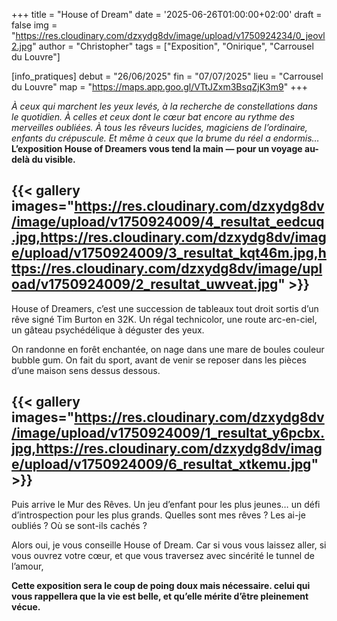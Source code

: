 +++
title = "House of Dream"
date = '2025-06-26T01:00:00+02:00'
draft = false
img = "https://res.cloudinary.com/dzxydg8dv/image/upload/v1750924234/0_jeovl2.jpg"
author = "Christopher"
tags = ["Exposition", "Onirique", "Carrousel du Louvre"]

[info_pratiques]
debut = "26/06/2025"
fin = "07/07/2025"
lieu = "Carrousel du Louvre"
map = "https://maps.app.goo.gl/VTtJZxm3BsqZjK3m9"
+++

*À ceux qui marchent les yeux levés, à la recherche de constellations dans le quotidien.*
*À celles et ceux dont le cœur bat encore au rythme des merveilles oubliées.*
*À tous les rêveurs lucides, magiciens de l’ordinaire, enfants du crépuscule.*
*Et même à ceux que la brume du réel a endormis…*
**L’exposition House of Dreamers vous tend la main — pour un voyage au-delà du visible.**

{{< gallery images="https://res.cloudinary.com/dzxydg8dv/image/upload/v1750924009/4_resultat_eedcuq.jpg,https://res.cloudinary.com/dzxydg8dv/image/upload/v1750924009/3_resultat_kqt46m.jpg,https://res.cloudinary.com/dzxydg8dv/image/upload/v1750924009/2_resultat_uwveat.jpg" >}}
---

House of Dreamers, c’est une succession de tableaux tout droit sortis d’un rêve signé Tim Burton en 32K.
Un régal technicolor, une route arc-en-ciel, un gâteau psychédélique à déguster des yeux.

On randonne en forêt enchantée, on nage dans une mare de boules couleur bubble gum.
On fait du sport, avant de venir se reposer dans les pièces d’une maison sens dessus dessous.

{{< gallery images="https://res.cloudinary.com/dzxydg8dv/image/upload/v1750924009/1_resultat_y6pcbx.jpg,https://res.cloudinary.com/dzxydg8dv/image/upload/v1750924009/6_resultat_xtkemu.jpg" >}}
---


Puis arrive le Mur des Rêves.
Un jeu d’enfant pour les plus jeunes… un défi d’introspection pour les plus grands.
Quelles sont mes rêves ? Les ai-je oubliés ? Où se sont-ils cachés ?

Alors oui, je vous conseille House of Dream.
Car si vous vous laissez aller, si vous ouvrez votre cœur,
et que vous traversez avec sincérité le tunnel de l’amour,

**Cette exposition sera le coup de poing doux mais nécessaire. celui qui vous rappellera que la vie est belle, et qu’elle mérite d’être pleinement vécue.**